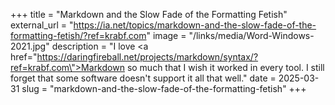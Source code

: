 +++
title = "Markdown and the Slow Fade of the Formatting Fetish"
external_url = "https://ia.net/topics/markdown-and-the-slow-fade-of-the-formatting-fetish/?ref=krabf.com"
image = "/links/media/Word-Windows-2021.jpg"
description = "I love <a href=\"https://daringfireball.net/projects/markdown/syntax/?ref=krabf.com\">Markdown</a> so much that I wish it worked in every tool. I still forget that some software doesn't support it all that well."
date = 2025-03-31
slug = "markdown-and-the-slow-fade-of-the-formatting-fetish"
+++ 